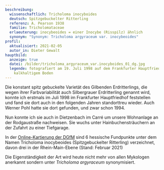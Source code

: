 ```yaml
---
beschreibung:
  wissenschaftlich: Tricholoma inocyboides
  deutsch: Spitzgebuckelter Ritterling
  referenz: A. Pearson 1938
  familie: Tricholomataceae
  erlaeuterung: inocybeoides = einer Inocybe (Risspilz) ähnlich
  synonym: "Synonym: Tricholoma argyraceum var. inocybeoides"
profil:
  aktualisiert: 2021-02-05
  autor_in: Dieter Gewalt
hauptbild:
  anzeige: true
  datei: /bilder/tricholoma_argyraceum_var.inocyboides_01_dg.jpg
  legende: fotografiert am 19. Juli 1998 auf dem Frankfurter Hauptfriedhof auf
    kalkhaltigem Boden
---
```

Die konstant spitz gebuckelte Varietät des Gilbenden Erdritterlings, die wegen ihrer Farbvariabilität auch Silbergrauer Erdritterling genannt wird, konnte ich erstmals im Juli 1998 im Frankfurter Hauptfriedhof feststellen und fand sie dort auch in den folgenden Jahren standorttreu wieder. Auch Werner Pohl hatte sie dort gefunden, und zwar schon 1994.

Nun konnte ich sie auch in Dietzenbach im Carré um unsere Wohnanlage an der Rodgaustraße nachweisen. Sie wuchs unter Hainbuchensträuchern an der Zufahrt zu einer Tiefgarage.

In der [Online-Kartierung der DGfM](http://hessen.pilze-deutschland.de/organismen/tricholoma-inocybeoides-a-pearson-1938) sind 6 hessische Fundpunkte unter dem Namen Tricholoma inocybeoides (Spitzgebuckelter Ritterling) verzeichnet, davon drei in der Rhein-Main-Ebene (Stand: Februar 2021)

Die Eigenständigkeit der Art wird heute nicht mehr von allen Mykologen anerkannt sondern unter *Tricholoma argyraceum* synonymisiert.